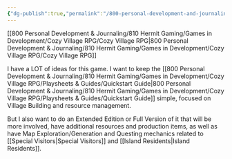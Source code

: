 ```yaml
---
{"dg-publish":true,"permalink":"/800-personal-development-and-journaling/810-hermit-gaming/games-in-development/cozy-village-rpg/extended-edition/"}
---
```



[[800 Personal Development & Journaling/810 Hermit Gaming/Games in Development/Cozy Village RPG/Cozy Village RPG\|800 Personal Development & Journaling/810 Hermit Gaming/Games in Development/Cozy Village RPG/Cozy Village RPG]]

I have a LOT of ideas for this game.  I want to keep the [[800 Personal Development & Journaling/810 Hermit Gaming/Games in Development/Cozy Village RPG/Playsheets & Guides/Quickstart Guide\|800 Personal Development & Journaling/810 Hermit Gaming/Games in Development/Cozy Village RPG/Playsheets & Guides/Quickstart Guide]] simple, focused on Village Building and resource management.

But I also want to do an Extended Edition or Full Version of it that will be more involved, have additional resources and production items, as well as have Map Exploration/Generation and Questing mechanics related to [[Special Visitors\|Special Visitors]] and [[Island Residents\|Island Residents]].